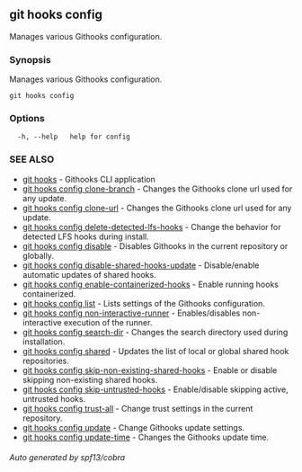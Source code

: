 ## git hooks config

Manages various Githooks configuration.

### Synopsis

Manages various Githooks configuration.

```
git hooks config
```

### Options

```
  -h, --help   help for config
```

### SEE ALSO

- [git hooks](git_hooks.md) - Githooks CLI application
- [git hooks config clone-branch](git_hooks_config_clone-branch.md) - Changes
  the Githooks clone url used for any update.
- [git hooks config clone-url](git_hooks_config_clone-url.md) - Changes the
  Githooks clone url used for any update.
- [git hooks config delete-detected-lfs-hooks](git_hooks_config_delete-detected-lfs-hooks.md) -
  Change the behavior for detected LFS hooks during install.
- [git hooks config disable](git_hooks_config_disable.md) - Disables Githooks in
  the current repository or globally.
- [git hooks config disable-shared-hooks-update](git_hooks_config_disable-shared-hooks-update.md) -
  Disable/enable automatic updates of shared hooks.
- [git hooks config enable-containerized-hooks](git_hooks_config_enable-containerized-hooks.md) -
  Enable running hooks containerized.
- [git hooks config list](git_hooks_config_list.md) - Lists settings of the
  Githooks configuration.
- [git hooks config non-interactive-runner](git_hooks_config_non-interactive-runner.md) -
  Enables/disables non-interactive execution of the runner.
- [git hooks config search-dir](git_hooks_config_search-dir.md) - Changes the
  search directory used during installation.
- [git hooks config shared](git_hooks_config_shared.md) - Updates the list of
  local or global shared hook repositories.
- [git hooks config skip-non-existing-shared-hooks](git_hooks_config_skip-non-existing-shared-hooks.md) -
  Enable or disable skipping non-existing shared hooks.
- [git hooks config skip-untrusted-hooks](git_hooks_config_skip-untrusted-hooks.md) -
  Enable/disable skipping active, untrusted hooks.
- [git hooks config trust-all](git_hooks_config_trust-all.md) - Change trust
  settings in the current repository.
- [git hooks config update](git_hooks_config_update.md) - Change Githooks update
  settings.
- [git hooks config update-time](git_hooks_config_update-time.md) - Changes the
  Githooks update time.

###### Auto generated by spf13/cobra
